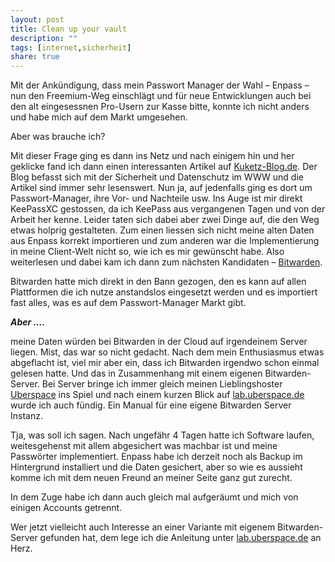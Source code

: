 ```yaml
---
layout: post
title: Clean up your vault
description: ""
tags: [internet,sicherheit]
share: true
---
```

Mit der Ankündigung, dass mein Passwort Manager der Wahl – Enpass – nun den Freemium-Weg einschlägt und für neue Entwicklungen auch bei den alt eingesessnen Pro-Usern zur Kasse bitte, konnte ich nicht anders und habe mich auf dem Markt umgesehen.

Aber was brauche ich?

Mit dieser Frage ging es dann ins Netz und nach einigem hin und her geklicke fand ich dann einen interessanten Artikel auf [Kuketz-Blog.de](https://Kuketz-Blog.de). Der Blog befasst sich mit der Sicherheit und Datenschutz im WWW und die Artikel sind immer sehr lesenswert. Nun ja, auf jedenfalls ging es dort um Passwort-Manager, ihre Vor- und Nachteile usw. Ins Auge ist mir direkt KeePassXC gestossen, da ich KeePass aus vergangenen Tagen und von der Arbeit her kenne. Leider taten sich dabei aber zwei Dinge auf, die den Weg etwas holprig gestalteten. Zum einen liessen sich nicht meine alten Daten aus Enpass korrekt importieren und zum anderen war die Implementierung in meine Client-Welt nicht so, wie ich es mir gewünscht habe. Also weiterlesen und dabei kam ich dann zum nächsten Kandidaten – [Bitwarden](https://bitwarden.com).

Bitwarden hatte mich direkt in den Bann gezogen, den es kann auf allen Plattformen die ich nutze anstandslos eingesetzt werden und es importiert fast alles, was es auf dem Passwort-Manager Markt gibt.

***Aber ….***

meine Daten würden bei Bitwarden in der Cloud auf irgendeinem Server liegen. Mist, das war so nicht gedacht. Nach dem mein Enthusiasmus etwas abgeflacht ist, viel mir aber ein, dass ich Bitwarden irgendwo schon einmal gelesen hatte. Und das in Zusammenhang mit einem eigenen Bitwarden-Server. Bei Server bringe ich immer gleich meinen Lieblingshoster [Uberspace](https://uberspace.de) ins Spiel und nach einem kurzen Blick auf [lab.uberspace.de](http://lab.uberspace.de) wurde ich auch fündig. Ein Manual für eine eigene Bitwarden Server Instanz.

Tja, was soll ich sagen. Nach ungefähr 4 Tagen hatte ich Software laufen, weitesgehenst mit allem abgesichert was machbar ist und meine Passwörter implementiert. Enpass habe ich derzeit noch als Backup im Hintergrund installiert und die Daten gesichert, aber so wie es aussieht komme ich mit dem neuen Freund an meiner Seite ganz gut zurecht.

In dem Zuge habe ich dann auch gleich mal aufgeräumt und mich von einigen Accounts getrennt.

Wer jetzt vielleicht auch Interesse an einer Variante mit eigenem Bitwarden-Server gefunden hat, dem lege ich die Anleitung unter [lab.uberspace.de](https://lab.uberspace.de/guide_vaultwarden/) an Herz.